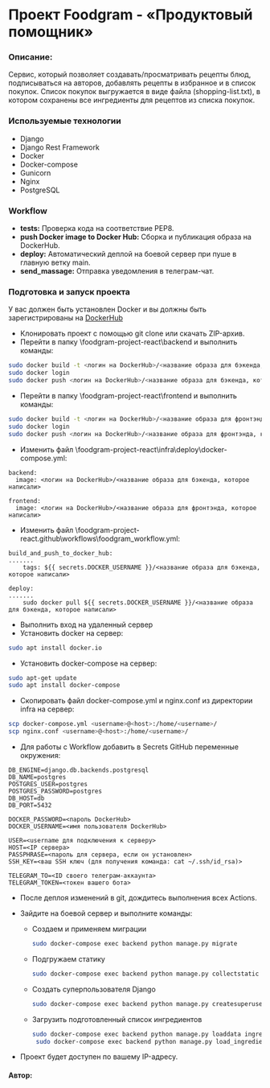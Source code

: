 # Проект Foodgram - «Продуктовый помощник»


### Описание:
Сервис, который позволяет создавать/просматривать рецепты блюд, 
подписываться на авторов, добавлять рецепты в избранное и в список покупок. 
Список покупок выгружается в виде файла (shopping-list.txt), в котором сохранены все
ингредиенты для рецептов из списка покупок.

### Используемые технологии
- Django
- Django Rest Framework
- Docker
- Docker-compose
- Gunicorn
- Nginx
- PostgreSQL

### Workflow
- **tests:** Проверка кода на соответствие PEP8.
- **push Docker image to Docker Hub:** Сборка и публикация образа на DockerHub.
- **deploy:** Автоматический деплой на боевой сервер при пуше в главную ветку main.
- **send_massage:** Отправка уведомления в телеграм-чат.

### Подготовка и запуск проекта
У вас должен быть установлен Docker и вы должны быть зарегистрированы на [DockerHub](https://hub.docker.com/)
- Клонировать проект с помощью git clone или скачать ZIP-архив.
- Перейти в папку \foodgram-project-react\backend и выполнить команды:
```bash
sudo docker build -t <логин на DockerHub>/<название образа для бэкенда, какое хотите)> .
sudo docker login
sudo docker push <логин на DockerHub>/<название образа для бэкенда, которое написали> 
```
- Перейти в папку \foodgram-project-react\frontend и выполнить команды:
```bash
sudo docker build -t <логин на DockerHub>/<название образа для фронтэнда, какое хотите)> .
sudo docker login
sudo docker push <логин на DockerHub>/<название образа для фронтэнда, которое написали> 
```
- Изменить файл \foodgram-project-react\infra\deploy\docker-compose.yml:
```
backend:
  image: <логин на DockerHub>/<название образа для бэкенда, которое написали>
  
frontend:
  image: <логин на DockerHub>/<название образа для фронтэнда, которое написали>
```
- Изменить файл \foodgram-project-react\.github\workflows\foodgram_workflow.yml:
```
build_and_push_to_docker_hub:
.......
    tags: ${{ secrets.DOCKER_USERNAME }}/<название образа для бэкенда, которое написали>
    
deploy:
.......
    sudo docker pull ${{ secrets.DOCKER_USERNAME }}/<название образа для бэкенда, которое написали>
```
- Выполнить вход на удаленный сервер
- Установить docker на сервер:
```bash
sudo apt install docker.io 
```
- Установить docker-compose на сервер:
```bash
sudo apt-get update
sudo apt install docker-compose
```
- Скопировать файл docker-compose.yml и nginx.conf из директории infra на сервер:
```bash
scp docker-compose.yml <username>@<host>:/home/<username>/
scp nginx.conf <username>@<host>:/home/<username>/
```
- Для работы с Workflow добавить в Secrets GitHub переменные окружения:
```
DB_ENGINE=django.db.backends.postgresql
DB_NAME=postgres
POSTGRES_USER=postgres
POSTGRES_PASSWORD=postgres
DB_HOST=db
DB_PORT=5432

DOCKER_PASSWORD=<пароль DockerHub>
DOCKER_USERNAME=<имя пользователя DockerHub>

USER=<username для подключения к серверу>
HOST=<IP сервера>
PASSPHRASE=<пароль для сервера, если он установлен>
SSH_KEY=<ваш SSH ключ (для получения команда: cat ~/.ssh/id_rsa)>

TELEGRAM_TO=<ID своего телеграм-аккаунта>
TELEGRAM_TOKEN=<токен вашего бота>
```
- После деплоя изменений в git, дождитесь выполнения всех Actions.
- Зайдите на боевой сервер и выполните команды:
  * Создаем и применяем миграции
    ```bash
    sudo docker-compose exec backend python manage.py migrate
    ```
  * Подгружаем статику
    ```bash
    sudo docker-compose exec backend python manage.py collectstatic --no-input 
    ```
  * Создать суперпользователя Django
    ```bash
    sudo docker-compose exec backend python manage.py createsuperuser
    ```
  * Загрузить подготовленный список ингредиентов
    ```bash
    sudo docker-compose exec backend python manage.py loaddata ingredients.json
     sudo docker-compose exec backend python manage.py load_ingredients_data
    ```

- Проект будет доступен по вашему IP-адресу.




#### Автор:


